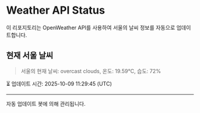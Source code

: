 
# Weather API Status

이 리포지토리는 OpenWeather API를 사용하여 서울의 날씨 정보를 자동으로 업데이트합니다.

## 현재 서울 날씨
> 서울의 현재 날씨: overcast clouds, 온도: 19.59°C, 습도: 72%

⏳ 업데이트 시간: 2025-10-09 11:29:45 (UTC)

---
자동 업데이트 봇에 의해 관리됩니다.
